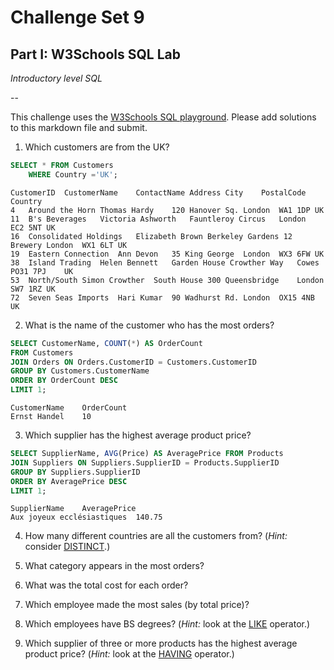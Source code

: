 # Challenge Set 9
## Part I: W3Schools SQL Lab 

*Introductory level SQL*

--

This challenge uses the [W3Schools SQL playground](http://www.w3schools.com/sql/trysql.asp?filename=trysql_select_all). Please add solutions to this markdown file and submit.

1. Which customers are from the UK?
```SQL
SELECT * FROM Customers
	WHERE Country ='UK';
```
```
CustomerID	CustomerName	ContactName	Address	City	PostalCode	Country
4	Around the Horn	Thomas Hardy	120 Hanover Sq.	London	WA1 1DP	UK
11	B's Beverages	Victoria Ashworth	Fauntleroy Circus	London	EC2 5NT	UK
16	Consolidated Holdings	Elizabeth Brown	Berkeley Gardens 12 Brewery	London	WX1 6LT	UK
19	Eastern Connection	Ann Devon	35 King George	London	WX3 6FW	UK
38	Island Trading	Helen Bennett	Garden House Crowther Way	Cowes	PO31 7PJ	UK
53	North/South	Simon Crowther	South House 300 Queensbridge	London	SW7 1RZ	UK
72	Seven Seas Imports	Hari Kumar	90 Wadhurst Rd.	London	OX15 4NB	UK
```

2. What is the name of the customer who has the most orders?
```SQL
SELECT CustomerName, COUNT(*) AS OrderCount 
FROM Customers
JOIN Orders ON Orders.CustomerID = Customers.CustomerID
GROUP BY Customers.CustomerName
ORDER BY OrderCount DESC
LIMIT 1;
```
```
CustomerName	OrderCount
Ernst Handel	10
```

3. Which supplier has the highest average product price?
```SQL
SELECT SupplierName, AVG(Price) AS AveragePrice FROM Products
JOIN Suppliers ON Suppliers.SupplierID = Products.SupplierID
GROUP BY Suppliers.SupplierID
ORDER BY AveragePrice DESC
LIMIT 1;
```
```
SupplierName	AveragePrice
Aux joyeux ecclésiastiques	140.75
```

4. How many different countries are all the customers from? (*Hint:* consider [DISTINCT](http://www.w3schools.com/sql/sql_distinct.asp).)

5. What category appears in the most orders?

6. What was the total cost for each order?

7. Which employee made the most sales (by total price)?

8. Which employees have BS degrees? (*Hint:* look at the [LIKE](http://www.w3schools.com/sql/sql_like.asp) operator.)

9. Which supplier of three or more products has the highest average product price? (*Hint:* look at the [HAVING](http://www.w3schools.com/sql/sql_having.asp) operator.)
